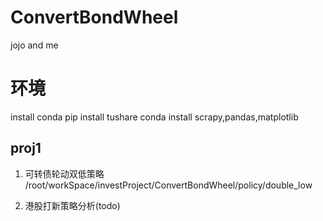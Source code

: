 # ConvertBondWheel
jojo and me

# 环境
install conda
pip install  tushare
conda install scrapy,pandas,matplotlib

## proj1
1. 可转债轮动双低策略  /root/workSpace/investProject/ConvertBondWheel/policy/double_low

2. 港股打新策略分析(todo)